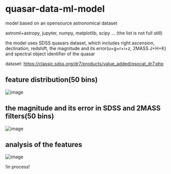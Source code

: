 # quasar-data-ml-model
model based on an opensource astronomical dataset 

astroml+astropy, jupyter, numpy, matplotlib, scipy ... (the list is not full still)

the model uses SDSS quasars dataset, which includes right ascension, declination, redshift, the magnitude and its error(u+g+r+i+z, 2MASS J+H+K) and spectral object identifier of the quasar

dataset: https://classic.sdss.org/dr7/products/value_added/qsocat_dr7.php

## feature distribution(50 bins)

![image](https://github.com/equqe/quasar-data-ml-model/assets/145790372/6b7766af-9d9d-4399-a29d-6e7f4919ed34)


## the magnitude and its error in SDSS and 2MASS filters(50 bins)

![image](https://github.com/equqe/astronomical-data-ml-model/assets/145790372/fb85f16f-2ab0-44e9-be6a-9f1146a93e13)

## analysis of the features 
![image](https://github.com/equqe/quasar-data-ml-model/assets/145790372/02c8e77b-85e9-42b0-a1ac-03db3b09ed56)


!in process!
